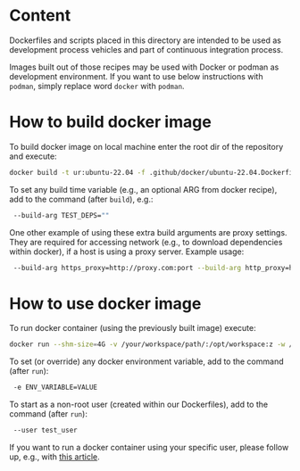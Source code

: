 # Content

Dockerfiles and scripts placed in this directory are intended to be used as
development process vehicles and part of continuous integration process.

Images built out of those recipes may be used with Docker or podman as
development environment. If you want to use below instructions with `podman`,
simply replace word `docker` with `podman`.

# How to build docker image

To build docker image on local machine enter the root dir of the repository and execute:

```sh
docker build -t ur:ubuntu-22.04 -f .github/docker/ubuntu-22.04.Dockerfile .
```

To set any build time variable (e.g., an optional ARG from docker recipe), add to the command (after `build`), e.g.:

```sh
 --build-arg TEST_DEPS=""
```

One other example of using these extra build arguments are proxy settings. They are required for accessing network
(e.g., to download dependencies within docker), if a host is using a proxy server. Example usage:

```sh
 --build-arg https_proxy=http://proxy.com:port --build-arg http_proxy=http://proxy.com:port
```

# How to use docker image

To run docker container (using the previously built image) execute:

```sh
docker run --shm-size=4G -v /your/workspace/path/:/opt/workspace:z -w /opt/workspace/ -it ur:ubuntu-22.04 /bin/bash
```

To set (or override) any docker environment variable, add to the command (after `run`):

```sh
 -e ENV_VARIABLE=VALUE
```

To start as a non-root user (created within our Dockerfiles), add to the command (after `run`):

```sh
 --user test_user
```

If you want to run a docker container using your specific user, please follow up, e.g.,
with [this article](https://jtreminio.com/blog/running-docker-containers-as-current-host-user/).
